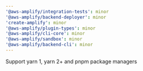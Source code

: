 ```yaml
---
'@aws-amplify/integration-tests': minor
'@aws-amplify/backend-deployer': minor
'create-amplify': minor
'@aws-amplify/plugin-types': minor
'@aws-amplify/cli-core': minor
'@aws-amplify/sandbox': minor
'@aws-amplify/backend-cli': minor
---
```


Support yarn 1, yarn 2+ and pnpm package managers
